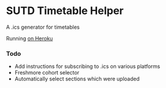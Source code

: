 # SUTD Timetable Helper
A .ics generator for timetables

Running [on Heroku](http://timetable.sutd.design/)

### Todo
- Add instructions for subscribing to .ics on various platforms
- Freshmore cohort selector
- Automatically select sections which were uploaded
